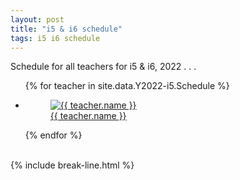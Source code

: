 ```yaml
---
layout: post
title: "i5 & i6 schedule"
tags: i5 i6 schedule
---
```


Schedule for all teachers for i5 & i6, 2022 . . .

<ul class="photo-gallery">
  {% for teacher in site.data.Y2022-i5.Schedule %}
    <li>
      <a href="{{ site.gdrive }}{{ teacher.link }}">
        <figure>
          <img src="{{ teacher.photo | relative_url }}" alt="{{ teacher.name }}">
          <figcaption>{{ teacher.name }}</figcaption>
        </figure> 
      </a>
    </li>
  {% endfor %}
</ul>

<br>
{% include break-line.html %}


